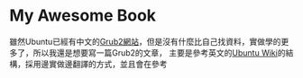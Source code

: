 # My Awesome Book

雖然Ubuntu已經有中文的[Grub2網站](https://wiki.ubuntu-tw.org/index.php?title=Grub2)，但是沒有什麼比自己找資料，實做學的更多了，所以我還是想要寫一篇Grub2的文章，
主要是參考英文的[Ubuntu Wiki](https://help.ubuntu.com/community/Grub2)的結構，採用邊實做邊翻譯的方式，並且會在參考
